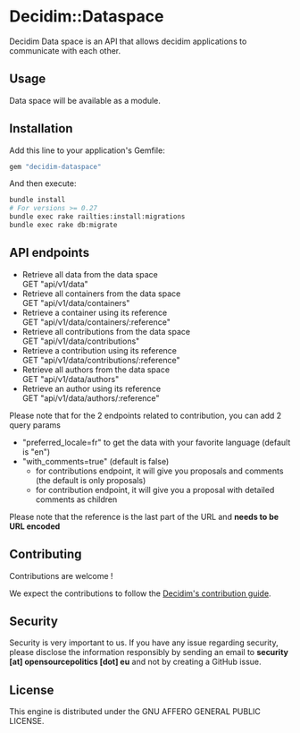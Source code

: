 # Decidim::Dataspace

Decidim Data space is an API that allows decidim applications to communicate with each other.

## Usage

Data space will be available as a module.

## Installation

Add this line to your application's Gemfile:

```ruby
gem "decidim-dataspace"
```

And then execute:

```bash
bundle install
# For versions >= 0.27
bundle exec rake railties:install:migrations
bundle exec rake db:migrate
```

## API endpoints
+ Retrieve all data from the data space\
GET "api/v1/data"
+ Retrieve all containers from the data space\
GET "api/v1/data/containers"
+ Retrieve a container using its reference\
GET "api/v1/data/containers/:reference"
+ Retrieve all contributions from the data space\
GET "api/v1/data/contributions"
+ Retrieve a contribution using its reference\
GET "api/v1/data/contributions/:reference"
+ Retrieve all authors from the data space\
GET "api/v1/data/authors"
+ Retrieve an author using its reference\
GET "api/v1/data/authors/:reference"

Please note that for the 2 endpoints related to contribution, you can add 2 query params
+ "preferred_locale=fr" to get the data with your favorite language (default is "en")
+ "with_comments=true" (default is false)
  + for contributions endpoint, it will give you proposals and comments (the default is only proposals)
  + for contribution endpoint, it will give you a proposal with detailed comments as children

Please note that the reference is the last part of the URL and **needs to be URL encoded**

## Contributing

Contributions are welcome !

We expect the contributions to follow the [Decidim's contribution guide](https://github.com/decidim/decidim/blob/develop/CONTRIBUTING.adoc).

## Security

Security is very important to us. If you have any issue regarding security, please disclose the information responsibly by sending an email to __security [at] opensourcepolitics [dot] eu__ and not by creating a GitHub issue.

## License

This engine is distributed under the GNU AFFERO GENERAL PUBLIC LICENSE.

